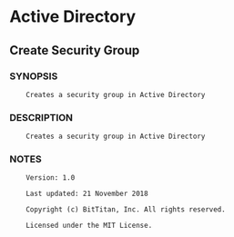 # Active Directory
## Create Security Group
### SYNOPSIS
```
    Creates a security group in Active Directory
```
### DESCRIPTION
```
    Creates a security group in Active Directory
```
### NOTES
```
    Version: 1.0
    Last updated: 21 November 2018
    Copyright (c) BitTitan, Inc. All rights reserved.
    Licensed under the MIT License.
```

